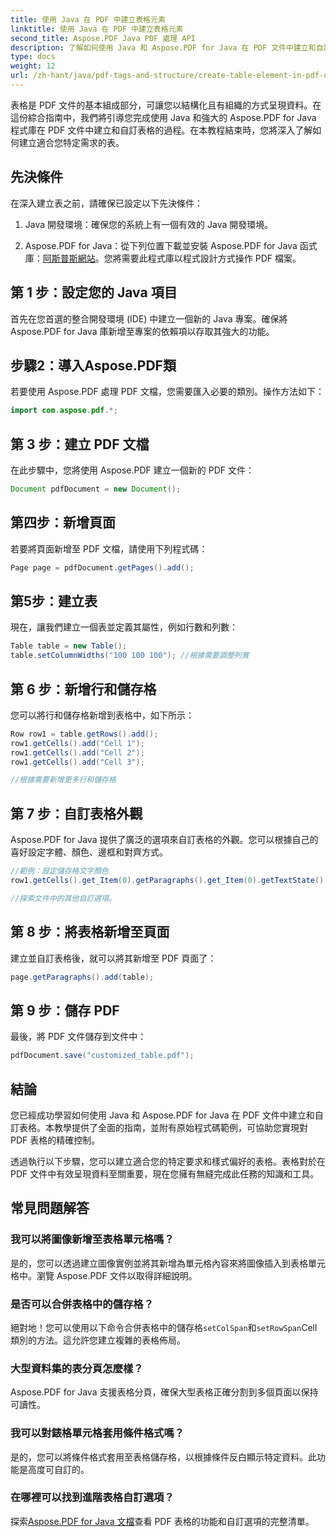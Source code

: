 ```yaml
---
title: 使用 Java 在 PDF 中建立表格元素
linktitle: 使用 Java 在 PDF 中建立表格元素
second_title: Aspose.PDF Java PDF 處理 API
description: 了解如何使用 Java 和 Aspose.PDF for Java 在 PDF 文件中建立和自訂表格。請遵循我們包含原始程式碼範例的詳細指南，以精確控制您的 PDF 表格。
type: docs
weight: 12
url: /zh-hant/java/pdf-tags-and-structure/create-table-element-in-pdf-using-java/
---
```



表格是 PDF 文件的基本組成部分，可讓您以結構化且有組織的方式呈現資料。在這份綜合指南中，我們將引導您完成使用 Java 和強大的 Aspose.PDF for Java 程式庫在 PDF 文件中建立和自訂表格的過程。在本教程結束時，您將深入了解如何建立適合您特定需求的表。

## 先決條件

在深入建立表之前，請確保已設定以下先決條件：

1. Java 開發環境：確保您的系統上有一個有效的 Java 開發環境。

2.  Aspose.PDF for Java：從下列位置下載並安裝 Aspose.PDF for Java 函式庫：[阿斯普斯網站](https://releases.aspose.com/pdf/java/)。您將需要此程式庫以程式設計方式操作 PDF 檔案。

## 第 1 步：設定您的 Java 項目

首先在您首選的整合開發環境 (IDE) 中建立一個新的 Java 專案。確保將 Aspose.PDF for Java 庫新增至專案的依賴項以存取其強大的功能。

## 步驟2：導入Aspose.PDF類

若要使用 Aspose.PDF 處理 PDF 文檔，您需要匯入必要的類別。操作方法如下：

```java
import com.aspose.pdf.*;
```

## 第 3 步：建立 PDF 文檔

在此步驟中，您將使用 Aspose.PDF 建立一個新的 PDF 文件：

```java
Document pdfDocument = new Document();
```

## 第四步：新增頁面

若要將頁面新增至 PDF 文檔，請使用下列程式碼：

```java
Page page = pdfDocument.getPages().add();
```

## 第5步：建立表

現在，讓我們建立一個表並定義其屬性，例如行數和列數：

```java
Table table = new Table();
table.setColumnWidths("100 100 100"); //根據需要調整列寬
```

## 第 6 步：新增行和儲存格

您可以將行和儲存格新增到表格中，如下所示：

```java
Row row1 = table.getRows().add();
row1.getCells().add("Cell 1");
row1.getCells().add("Cell 2");
row1.getCells().add("Cell 3");

//根據需要新增更多行和儲存格
```

## 第 7 步：自訂表格外觀

Aspose.PDF for Java 提供了廣泛的選項來自訂表格的外觀。您可以根據自己的喜好設定字體、顏色、邊框和對齊方式。

```java
//範例：設定儲存格文字顏色
row1.getCells().get_Item(0).getParagraphs().get_Item(0).getTextState().setForegroundColor(Color.getRed());

//探索文件中的其他自訂選項。
```

## 第 8 步：將表格新增至頁面

建立並自訂表格後，就可以將其新增至 PDF 頁面了：

```java
page.getParagraphs().add(table);
```

## 第 9 步：儲存 PDF

最後，將 PDF 文件儲存到文件中：

```java
pdfDocument.save("customized_table.pdf");
```

## 結論

您已經成功學習如何使用 Java 和 Aspose.PDF for Java 在 PDF 文件中建立和自訂表格。本教學提供了全面的指南，並附有原始程式碼範例，可協助您實現對 PDF 表格的精確控制。

透過執行以下步驟，您可以建立適合您的特定要求和樣式偏好的表格。表格對於在 PDF 文件中有效呈現資料至關重要，現在您擁有無縫完成此任務的知識和工具。

## 常見問題解答

### 我可以將圖像新增至表格單元格嗎？
   是的，您可以透過建立圖像實例並將其新增為單元格內容來將圖像插入到表格單元格中。瀏覽 Aspose.PDF 文件以取得詳細說明。

### 是否可以合併表格中的儲存格？
   絕對地！您可以使用以下命令合併表格中的儲存格`setColSpan`和`setRowSpan`Cell 類別的方法。這允許您建立複雜的表格佈局。

### 大型資料集的表分頁怎麼樣？
   Aspose.PDF for Java 支援表格分頁，確保大型表格正確分割到多個頁面以保持可讀性。

### 我可以對錶格單元格套用條件格式嗎？
   是的，您可以將條件格式套用至表格儲存格，以根據條件反白顯示特定資料。此功能是高度可自訂的。

### 在哪裡可以找到進階表格自訂選項？
   探索[Aspose.PDF for Java 文檔](https://reference.aspose.com/pdf/java/)查看 PDF 表格的功能和自訂選項的完整清單。